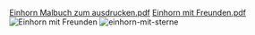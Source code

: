 
[Einhorn Malbuch zum ausdrucken.pdf](https://github.com/optmzd/einhorn/files/7288555/Einhorn.Malbuch.zum.ausdrucken.pdf)
[Einhorn mit Freunden.pdf](https://github.com/optmzd/einhorn/files/7292180/Einhorn.mit.Freunden.pdf)
![Einhorn mit Freunden](https://user-images.githubusercontent.com/91985558/136184455-2e462ab0-da4e-4210-ad61-2ab20704b3af.jpg)
![einhorn-mit-sterne](https://user-images.githubusercontent.com/91985558/136196403-dd0fd11f-2cb6-4419-ad92-c21f4ab860b7.jpg)
